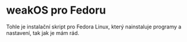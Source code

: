 # weakOS pro Fedoru

Tohle je instalační skript pro Fedora Linux, který nainstaluje programy a nastavení, tak jak je mám rád.